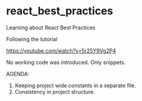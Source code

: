 # react_best_practices
Learning about React Best Practices

Following the tutorial

https://youtube.com/watch?v=5r25Y9Vg2P4

No working code was introduced. Only snippets.

AGENDA:
1. Keeping project wide constants in a separate file.
2. Consistency in project structure.
